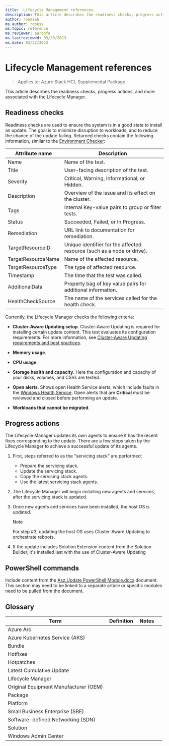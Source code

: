 ```yaml
---
title:  Lifecycle Management references.
description: This article describes the readiness checks, progress actions, and more associated with the Lifecycle Manager.
author: ronmiab
ms.author: robess
ms.topic: reference
ms.reviewer: aaronfa
ms.lastreviewed: 03/20/2023
ms.date: 03/22/2023
---
```


# Lifecycle Management references

> Applies to: Azure Stack HCI, Supplemental Package

This article describes the readiness checks, progress actions, and more associated with the Lifecycle Manager.

## Readiness checks

Readiness checks are used to ensure the system is in a good state to install an update. The goal is to minimize disruption to workloads, and to reduce the chance of the update failing. Returned checks contain the following information, similar to the [Environment Checker](../manage/use-environment-checker.md):

|Attribute name     | Description                                                            |
|-------------------|------------------------------------------------------------------------|
|Name               | Name of the test.                                                      |
|Title              | User-facing description of the test.                                   |
|Severity           | Critical, Warning, Informational, or Hidden.                           |
|Description        | Overview of the issue and its effect on the cluster.                   |
|Tags               | Internal Key-value pairs to group or filter tests.                     |
|Status             | Succeeded, Failed, or In Progress.                                     |
|Remediation        | URL link to documentation for remediation.                             |
|TargetResourceID   | Unique identifier for the affected resource (such as a node or drive). |
|TargetResourceName | Name of the affected resource.                                         |
|TargetResourceType | The type of affected resource.                                         |
|Timestamp          | The time that the test was called.                                     |
|AdditionalData     | Property bag of key value pairs for additional information.            |
|HealthCheckSource  | The name of the services called for the health check.                  |

Currently, the Lifecycle Manager checks the following criteria:

- **Cluster-Aware Updating setup**. Cluster-Aware Updating is required for installing certain update content. This test evaluates its configuration requirements. For more information, see [Cluster-Aware Updating requirements and best practices](/windows-server/failover-clustering/cluster-aware-updating-requirements).

- **Memory usage**.

- **CPU usage**.

- **Storage health and capacity**. Here the configuration and capacity of your disks, volumes, and CSVs are tested.

- **Open alerts**. Shows open Health Service alerts, which include faults in the [Windows Health Service](../manage/health-service-faults.md). Open alerts that are **Critical** must be reviewed and closed before performing an update.

- **Workloads that cannot be migrated**.

## Progress actions

The Lifecycle Manager updates its own agents to ensure it has the recent fixes corresponding to the update. There are a few steps taken by the Lifecycle Manager to achieve a successful update of its agents.

1. First, steps referred to as the "servicing stack" are performed:

    - Prepare the servicing stack.
    - Update the servicing stack.
    - Copy the servicing stack agents.
    - Use the latest servicing stack agents.

2. The Lifecycle Manager will begin installing new agents and services, after the servicing stack is updated.

3. Once new agents and services have been installed, the host OS is updated.

    > [!NOTE]
    > For step #3, updating the host OS uses Cluster-Aware Updating to orchestrate reboots.

4. If the update includes Solution Extension content from the Solution Builder, it's installed last with the use of Cluster-Aware Updating

## PowerShell commands

Include content from the [Asz.Update PowerShell Module.docx](https://microsoft.sharepoint.com/:w:/t/ASZ/EYSSpZVOM-NBm35x867-REwBiOq-9LmW62H_KsL5ENxYcA?e=aHgPLv) document. This section may need to be linked to a separate article or specific modules need to be pulled from the document.

## Glossary

| Term                                   | Definition  | Notes     |
|----------------------------------------|-------------|-----------|
| Azure Arc                              |             |           |
| Azure Kubernetes Service (AKS)         |             |           |
| Bundle                                 |             |           |
| Hotfixes                               |             |           |
| Hotpatches                             |             |           |
| Latest Cumulative Update               |             |           |
| Lifecycle Manager                      |             |           |
| Original Equipment Manufacturer (OEM)  |             |           |
| Package                                |             |           |
| Platform                               |             |           |
| Small Business Enterprise (SBE)        |             |           |
| Software-defined Networking (SDN)      |             |           |
| Solution                               |             |           |
| Windows Admin Center                   |             |           |
